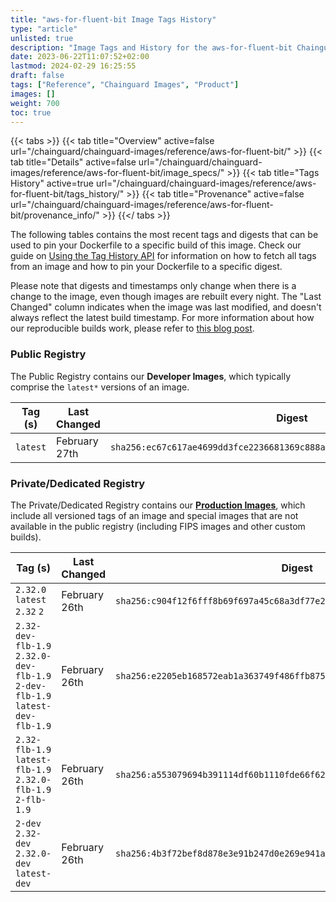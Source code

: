 ```yaml
---
title: "aws-for-fluent-bit Image Tags History"
type: "article"
unlisted: true
description: "Image Tags and History for the aws-for-fluent-bit Chainguard Image"
date: 2023-06-22T11:07:52+02:00
lastmod: 2024-02-29 16:25:55
draft: false
tags: ["Reference", "Chainguard Images", "Product"]
images: []
weight: 700
toc: true
---
```


{{< tabs >}}
{{< tab title="Overview" active=false url="/chainguard/chainguard-images/reference/aws-for-fluent-bit/" >}}
{{< tab title="Details" active=false url="/chainguard/chainguard-images/reference/aws-for-fluent-bit/image_specs/" >}}
{{< tab title="Tags History" active=true url="/chainguard/chainguard-images/reference/aws-for-fluent-bit/tags_history/" >}}
{{< tab title="Provenance" active=false url="/chainguard/chainguard-images/reference/aws-for-fluent-bit/provenance_info/" >}}
{{</ tabs >}}

The following tables contains the most recent tags and digests that can be used to pin your Dockerfile to a specific build of this image. Check our guide on [Using the Tag History API](/chainguard/chainguard-images/using-the-tag-history-api/) for information on how to fetch all tags from an image and how to pin your Dockerfile to a specific digest.

Please note that digests and timestamps only change when there is a change to the image, even though images are rebuilt every night. The "Last Changed" column indicates when the image was last modified, and doesn't always reflect the latest build timestamp. For more information about how our reproducible builds work, please refer to [this blog post](https://www.chainguard.dev/unchained/reproducing-chainguards-reproducible-image-builds).

### Public Registry
The Public Registry contains our **Developer Images**, which typically comprise the `latest*` versions of an image.

| Tag (s)   | Last Changed  | Digest                                                                    |
|-----------|---------------|---------------------------------------------------------------------------|
|  `latest` | February 27th | `sha256:ec67c617ae4699dd3fce2236681369c888a20e8866b5567c169018e42747972c` |


### Private/Dedicated Registry
The Private/Dedicated Registry contains our **[Production Images](https://www.chainguard.dev/chainguard-images)**, which include all versioned tags of an image and special images that are not available in the public registry (including FIPS images and other custom builds).

| Tag (s)                                                                       | Last Changed  | Digest                                                                    |
|-------------------------------------------------------------------------------|---------------|---------------------------------------------------------------------------|
|  `2.32.0` `latest` `2.32` `2`                                                 | February 26th | `sha256:c904f12f6fff8b69f697a45c68a3df77e245a7d03d1fbaa0504e35a2bc3413ba` |
|  `2.32-dev-flb-1.9` `2.32.0-dev-flb-1.9` `2-dev-flb-1.9` `latest-dev-flb-1.9` | February 26th | `sha256:e2205eb168572eab1a363749f486ffb875e95c12117ad590202ccd650e3c5782` |
|  `2.32-flb-1.9` `latest-flb-1.9` `2.32.0-flb-1.9` `2-flb-1.9`                 | February 26th | `sha256:a553079694b391114df60b1110fde66f62c98fca1f404ba6b8bb2fa3b7f9164c` |
|  `2-dev` `2.32-dev` `2.32.0-dev` `latest-dev`                                 | February 26th | `sha256:4b3f72bef8d878e3e91b247d0e269e941acc2a374a36cf8cb7629241e5b5da2a` |

